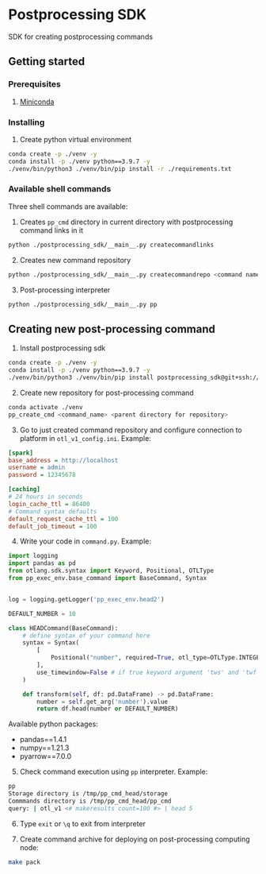 # Postprocessing SDK

SDK for creating postprocessing commands 

## Getting started
###  Prerequisites
1. [Miniconda](https://docs.conda.io/en/latest/miniconda.html)

### Installing
1. Create python virtual environment
```bash
conda create -p ./venv -y
conda install -p ./venv python==3.9.7 -y
./venv/bin/python3 ./venv/bin/pip install -r ./requirements.txt 
```

### Available shell commands
Three shell commands are available:
1. Creates `pp_cmd` directory in current directory with postprocessing command links in it 
```bash
python ./postprocessing_sdk/__main__.py createcommandlinks
```
2. Creates new command repository
```bash
python ./postprocessing_sdk/__main__.py createcommandrepo <command name>
```
3. Post-processing interpreter
```bash
python ./postprocessing_sdk/__main__.py pp 
```

## Creating new post-processing command

1. Install postprocessing sdk
```bash
conda create -p ./venv -y
conda install -p ./venv python==3.9.7 -y
./venv/bin/python3 ./venv/bin/pip install postprocessing_sdk@git+ssh://git@github.com/ISGNeuroTeam/postprocessing_sdk.git@develop 
```
2. Create new repository for post-processing command
```bash
conda activate ./venv
pp_create_cmd <command_name> <parent directory for repository>
```
3. Go to just created command repository and configure connection to platform in `otl_v1_config.ini`. Example:
```ini
[spark]
base_address = http://localhost
username = admin
password = 12345678

[caching]
# 24 hours in seconds
login_cache_ttl = 86400
# Command syntax defaults
default_request_cache_ttl = 100
default_job_timeout = 100
```
4. Write your code in `command.py`. Example:
```python
import logging
import pandas as pd
from otlang.sdk.syntax import Keyword, Positional, OTLType
from pp_exec_env.base_command import BaseCommand, Syntax


log = logging.getLogger('pp_exec_env.head2')

DEFAULT_NUMBER = 10

class HEADCommand(BaseCommand):
    # define syntax of your command here
    syntax = Syntax(
        [
            Positional("number", required=True, otl_type=OTLType.INTEGER),
        ],
        use_timewindow=False # if true keyword argument 'tws' and 'twf' will be added
    )

    def transform(self, df: pd.DataFrame) -> pd.DataFrame:
        number = self.get_arg('number').value
        return df.head(number or DEFAULT_NUMBER)
```

Available python packages:  
- pandas==1.4.1
- numpy==1.21.3
- pyarrow==7.0.0 

5. Check command execution using `pp` interpreter. Example:
```bash
pp
Storage directory is /tmp/pp_cmd_head/storage
Commmands directory is /tmp/pp_cmd_head/pp_cmd
query: | otl_v1 <# makeresults count=100 #> | head 5 
```
6. Type `exit` or `\q` to exit from interpreter

7. Create command archive for deploying on post-processing computing node:
```bash
make pack
```
